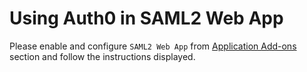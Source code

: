 # Using Auth0 in SAML2 Web App

Please enable and configure `SAML2 Web App` from <a href="${uiAppAddonsURL}">Application Add-ons</a> section and follow the instructions displayed.